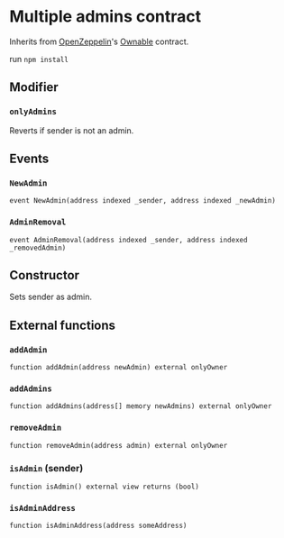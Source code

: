 # Multiple admins contract

Inherits from [OpenZeppelin](https://github.com/OpenZeppelin/openzeppelin-contracts)'s [Ownable](https://github.com/OpenZeppelin/openzeppelin-contracts/blob/master/contracts/access/Ownable.sol) contract.

run `npm install`

## Modifier
### `onlyAdmins`
Reverts if sender is not an admin.


## Events

### `NewAdmin`
```solidity
event NewAdmin(address indexed _sender, address indexed _newAdmin)
```

### `AdminRemoval`
```solidity
event AdminRemoval(address indexed _sender, address indexed _removedAdmin)
```
## Constructor
Sets sender as admin.

## External functions

### `addAdmin`
```solidity
function addAdmin(address newAdmin) external onlyOwner
```

### `addAdmins`
```solidity
function addAdmins(address[] memory newAdmins) external onlyOwner
```

### `removeAdmin`
```solidity
function removeAdmin(address admin) external onlyOwner
```

### `isAdmin` (sender)
```solidity
function isAdmin() external view returns (bool)
```

### `isAdminAddress`
```solidity
function isAdminAddress(address someAddress)
```



